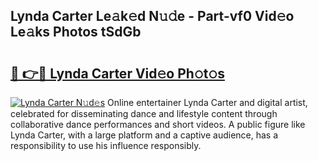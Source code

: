 ## Lynda Carter Le𝚊k𝚎d N𝚞𝚍e - Part-vf0 Vid𝚎o Le𝚊ks Photos tSdGb

# <h2><a href="http://fbf442.evod.top/?m=Lynda+Carter">🔗 👉🔴 Lynda Carter Vid𝚎o Ph𝚘t𝚘s</a></h2>

[![Lynda Carter N𝚞d𝚎s](https://i.imgur.com/8V9OHl7.gif)](http://fbf442.evod.top/?m=Lynda+Carter)
Online entertainer Lynda Carter and digital artist, celebrated for disseminating dance and lifestyle content through collaborative dance performances and short videos. A public figure like Lynda Carter, with a large platform and a captive audience, has a responsibility to use his influence responsibly. 
